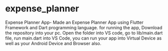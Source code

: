 # expense_planner
 Expense Planner App- Made an Expense Planner App using Flutter Framework and Dart programming
language.
for running the app, Download the repository into your pc.
Open the folder into VS code, go to lib/main.dart file, run main.dart into VS Code, you can run your app into Virtual Device as well as your Android Device and Browser also.
